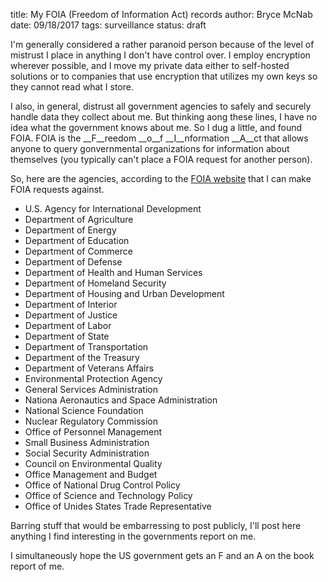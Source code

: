 title: My FOIA (Freedom of Information Act) records
author: Bryce McNab
date: 09/18/2017
tags: surveillance
status: draft

I'm generally considered a rather paranoid person because of the level of mistrust I place in anything I don't have control over. I employ encryption wherever possible, and I move my private data either to self-hosted solutions or to companies that use encryption that utilizes my own keys so they cannot read what I store.

I also, in general, distrust all government agencies to safely and securely handle data they collect about me. But thinking aong these lines, I have no idea what the government knows about me. So I dug a little, and found FOIA. FOIA is the __F__reedom __o__f __I__nformation __A__ct that allows anyone to query gonvernmental organizations for information about themselves (you typically can't place a FOIA request for another person).

So, here are the agencies, according to the [FOIA website](https://www.foia.gov/report-makerequest.html) that I can make FOIA requests against.

- U.S. Agency for International Development
- Department of Agriculture
- Department of Energy
- Department of Education
- Department of Commerce
- Department of Defense
- Department of Health and Human Services
- Department of Homeland Security
- Department of Housing and Urban Development
- Department of Interior
- Department of Justice
- Department of Labor
- Department of State
- Department of Transportation
- Department of the Treasury
- Department of Veterans Affairs
- Environmental Protection Agency
- General Services Administration
- Nationa Aeronautics and Space Administration
- National Science Foundation
- Nuclear Regulatory Commission
- Office of Personnel Management
- Small Business Administration
- Social Security Administration
- Council on Environmental Quality
- Office Management and Budget
- Office of National Drug Control Policy
- Office of Science and Technology Policy
- Office of Unides States Trade Representative

Barring stuff that would be embarressing to post publicly, I'll post here anything I find interesting in the governments report on me.

I simultaneously hope the US government gets an F and an A on the book report of me.
